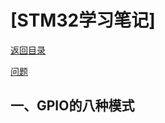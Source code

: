 # \[STM32学习笔记\]

[返回目录](../Index.md)

[问题](./Problem/解决VSCode编辑Cube%20IDE路径报错飘红问题.md)

## 一、GPIO的八种模式
